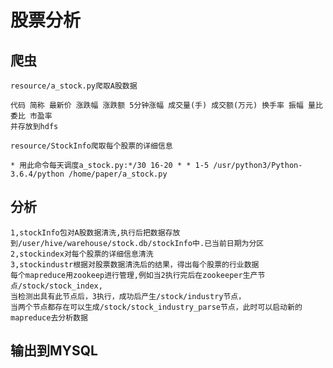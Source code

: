 股票分析
=
爬虫
-
    resource/a_stock.py爬取A股数据 
    
    代码 简称 最新价 涨跌幅 涨跌额 5分钟涨幅 成交量(手) 成交额(万元) 换手率 振幅 量比 委比 市盈率
    并存放到hdfs
    
    resource/StockInfo爬取每个股票的详细信息
    
    * 用此命令每天调度a_stock.py:*/30 16-20 * * 1-5 /usr/python3/Python-3.6.4/python /home/paper/a_stock.py

分析
-
    1,stockInfo包对A股数据清洗,执行后把数据存放到/user/hive/warehouse/stock.db/stockInfo中.已当前日期为分区
    2,stockindex对每个股票的详细信息清洗
    3,stockindustr根据对股票数据清洗后的结果，得出每个股票的行业数据
    每个mapreduce用zookeep进行管理,例如当2执行完后在zookeeper生产节点/stock/stock_index,
    当检测出具有此节点后，3执行，成功后产生/stock/industry节点，
    当两个节点都存在可以生成/stock/stock_industry_parse节点，此时可以启动新的mapreduce去分析数据
    

输出到MYSQL
-





